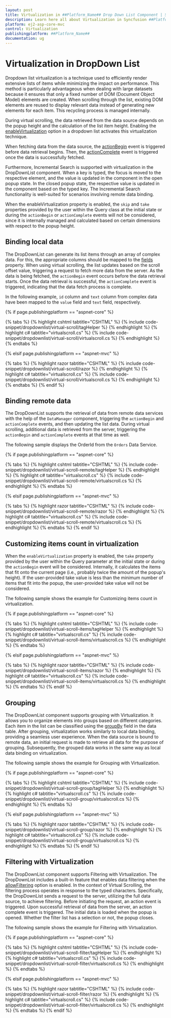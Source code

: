 ```yaml
---
layout: post
title: Virtualization in ##Platform_Name## Drop Down List Component | Syncfusion
description: Learn here all about Virtualization in Syncfusion ##Platform_Name## Drop Down List component of Syncfusion Essential JS 2 and more.
platform: ej2-asp-core-mvc
control: Virtualization
publishingplatform: ##Platform_Name##
documentation: ug
---
```



# Virtualization in DropDown List

Dropdown list virtualization is a technique used to efficiently render extensive lists of items while minimizing the impact on performance. This method is particularly advantageous when dealing with large datasets because it ensures that only a fixed number of DOM (Document Object Model) elements are created. When scrolling through the list, existing DOM elements are reused to display relevant data instead of generating new elements for each item. This recycling process is managed internally.
 
During virtual scrolling, the data retrieved from the data source depends on the popup height and the calculation of the list item height. Enabling the [enableVirtualization](https://help.syncfusion.com/cr/aspnetcore-js2/syncfusion.ej2.dropdowns.dropdownlist.html#Syncfusion_EJ2_DropDowns_DropDownList_EnableVirtualization) option in a dropdown list activates this virtualization technique.
 
When fetching data from the data source, the [actionBegin](https://help.syncfusion.com/cr/aspnetcore-js2/syncfusion.ej2.dropdowns.dropdownlist.html#Syncfusion_EJ2_DropDowns_DropDownList_ActionBegin) event is triggered before data retrieval begins. Then, the [actionComplete](https://help.syncfusion.com/cr/aspnetcore-js2/syncfusion.ej2.dropdowns.dropdownlist.html#Syncfusion_EJ2_DropDowns_DropDownList_ActionComplete) event is triggered once the data is successfully fetched.

Furthermore, Incremental Search is supported with virtualization in the DropDownList component. When a key is typed, the focus is moved to the respective element, and the value is updated in the component in the open popup state. In the closed popup state, the respective value is updated in the component based on the typed key. The Incremental Search functionality is well-suited for scenarios involving remote data binding.

When the enableVirtualization property is enabled, the `skip` and `take` properties provided by the user within the Query class at the initial state or during the `actionBegin` or `actionComplete` events will not be considered, since it is internally managed and calculated based on certain dimensions with respect to the popup height.

## Binding local data

The DropDownList can generate its list items through an array of complex data. For this, the appropriate columns should be mapped to the [fields](https://help.syncfusion.com/cr/cref_files/aspnetcore-js2/Syncfusion.EJ2~Syncfusion.EJ2.DropDowns.DropDownList~fields.html) property. When using virtual scrolling, the list updates based on the scroll offset value, triggering a request to fetch more data from the server. As the data is being fetched, the `actionBegin` event occurs before the data retrieval starts. Once the data retrieval is successful, the `actionComplete` event is triggered, indicating that the data fetch process is complete.

In the following example, `id` column and `text` column from complex data have been mapped to the `value` field and `text` field, respectively.

{% if page.publishingplatform == "aspnet-core" %}

{% tabs %}
{% highlight cshtml tabtitle="CSHTML" %}
{% include code-snippet/dropdownlist/virtual-scroll/tagHelper %}
{% endhighlight %}
{% highlight c# tabtitle="virtualscroll.cs" %}
{% include code-snippet/dropdownlist/virtual-scroll/virtualscroll.cs %}
{% endhighlight %}
{% endtabs %} 

{% elsif page.publishingplatform == "aspnet-mvc" %}

{% tabs %}
{% highlight razor tabtitle="CSHTML" %}
{% include code-snippet/dropdownlist/virtual-scroll/razor %}
{% endhighlight %} 
{% highlight c# tabtitle="virtualscroll.cs" %}
{% include code-snippet/dropdownlist/virtual-scroll/virtualscroll.cs %}
{% endhighlight %}
{% endtabs %}
{% endif %}

## Binding remote data

The DropDownList supports the retrieval of data from remote data services with the help of the `DataManager` component, triggering the `actionBegin` and `actionComplete` events, and then updating the list data. During virtual scrolling, additional data is retrieved from the server, triggering the `actionBegin` and `actionComplete` events at that time as well.

The following sample displays the OrderId from the `Orders` Data Service.

{% if page.publishingplatform == "aspnet-core" %}

{% tabs %}
{% highlight cshtml tabtitle="CSHTML" %}
{% include code-snippet/dropdownlist/virtual-scroll-remote/tagHelper %}
{% endhighlight %}
{% highlight c# tabtitle="virtualscroll.cs" %}
{% include code-snippet/dropdownlist/virtual-scroll-remote/virtualscroll.cs %}
{% endhighlight %}
{% endtabs %} 

{% elsif page.publishingplatform == "aspnet-mvc" %}

{% tabs %}
{% highlight razor tabtitle="CSHTML" %}
{% include code-snippet/dropdownlist/virtual-scroll-remote/razor %}
{% endhighlight %} 
{% highlight c# tabtitle="virtualscroll.cs" %}
{% include code-snippet/dropdownlist/virtual-scroll-remote/virtualscroll.cs %}
{% endhighlight %}
{% endtabs %}
{% endif %}

## Customizing items count in virtualization 

When the `enableVirtualization` property is enabled, the `take` property provided by the user within the Query parameter at the initial state or during the `actionBegin` event will be considered. Internally, it calculates the items that fit onto the current page (i.e., probably twice the amount of the popup's height). If the user-provided take value is less than the minimum number of items that fit into the popup, the user-provided take value will not be considered.

The following sample shows the example for Customizing items count in virtualization.

{% if page.publishingplatform == "aspnet-core" %}

{% tabs %}
{% highlight cshtml tabtitle="CSHTML" %}
{% include code-snippet/dropdownlist/virtual-scroll-items/tagHelper %}
{% endhighlight %}
{% highlight c# tabtitle="virtualscroll.cs" %}
{% include code-snippet/dropdownlist/virtual-scroll-items/virtualscroll.cs %}
{% endhighlight %}
{% endtabs %} 

{% elsif page.publishingplatform == "aspnet-mvc" %}

{% tabs %}
{% highlight razor tabtitle="CSHTML" %}
{% include code-snippet/dropdownlist/virtual-scroll-items/razor %}
{% endhighlight %} 
{% highlight c# tabtitle="virtualscroll.cs" %}
{% include code-snippet/dropdownlist/virtual-scroll-items/virtualscroll.cs %}
{% endhighlight %}
{% endtabs %}
{% endif %}

## Grouping

The DropDownList component supports grouping with Virtualization. It allows you to organize elements into groups based on different categories. Each item in the list can be classified using the [groupBy](https://help.syncfusion.com/cr/cref_files/aspnetcore-js2/Syncfusion.EJ2~Syncfusion.EJ2.DropDowns.DropDownListFieldSettings~GroupBy.html) field in the data table. After grouping, virtualization works similarly to local data binding, providing a seamless user experience. When the data source is bound to remote data, an initial request is made to retrieve all data for the purpose of grouping. Subsequently, the grouped data works in the same way as local data binding on virtualization. 

The following sample shows the example for Grouping with Virtualization.

{% if page.publishingplatform == "aspnet-core" %}

{% tabs %}
{% highlight cshtml tabtitle="CSHTML" %}
{% include code-snippet/dropdownlist/virtual-scroll-group/tagHelper %}
{% endhighlight %}
{% highlight c# tabtitle="virtualscroll.cs" %}
{% include code-snippet/dropdownlist/virtual-scroll-group/virtualscroll.cs %}
{% endhighlight %}
{% endtabs %} 

{% elsif page.publishingplatform == "aspnet-mvc" %}

{% tabs %}
{% highlight razor tabtitle="CSHTML" %}
{% include code-snippet/dropdownlist/virtual-scroll-group/razor %}
{% endhighlight %} 
{% highlight c# tabtitle="virtualscroll.cs" %}
{% include code-snippet/dropdownlist/virtual-scroll-group/virtualscroll.cs %}
{% endhighlight %}
{% endtabs %}
{% endif %}

## Filtering with Virtualization

The DropDownList component supports Filtering with Virtualization. The DropDownList includes a built-in feature that enables data filtering when the [allowFiltering](https://help.syncfusion.com/cr/cref_files/aspnetcore-js2/Syncfusion.EJ2~Syncfusion.EJ2.DropDowns.DropDownListBuilder~AllowFiltering.html) option is enabled. In the context of Virtual Scrolling, the filtering process operates in response to the typed characters. Specifically, the DropDownList sends a request to the server, utilizing the full data source, to achieve filtering. Before initiating the request, an action event is triggered. Upon successful retrieval of data from the server, an action complete event is triggered. The initial data is loaded when the popup is opened. Whether the filter list has a selection or not, the popup closes.

The following sample shows the example for Filtering with Virtualization.

{% if page.publishingplatform == "aspnet-core" %}

{% tabs %}
{% highlight cshtml tabtitle="CSHTML" %}
{% include code-snippet/dropdownlist/virtual-scroll-filter/tagHelper %}
{% endhighlight %}
{% highlight c# tabtitle="virtualscroll.cs" %}
{% include code-snippet/dropdownlist/virtual-scroll-filter/virtualscroll.cs %}
{% endhighlight %}
{% endtabs %} 

{% elsif page.publishingplatform == "aspnet-mvc" %}

{% tabs %}
{% highlight razor tabtitle="CSHTML" %}
{% include code-snippet/dropdownlist/virtual-scroll-filter/razor %}
{% endhighlight %} 
{% highlight c# tabtitle="virtualscroll.cs" %}
{% include code-snippet/dropdownlist/virtual-scroll-filter/virtualscroll.cs %}
{% endhighlight %}
{% endtabs %}
{% endif %}